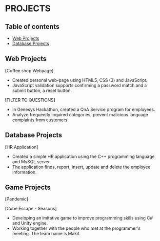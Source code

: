 # PROJECTS

## Table of contents
* [Web Projects](#web-projects)
* [Database Projects](#database-projects)

## Web Projects

[Coffee shop Webpage]							       
- Created personal web-page using HTML5, CSS (3) and JavaScript.
- JavaScript validation supports confirming a password match and a submit button, a reset button.

[FILTER TO QUESTIONS]
- In Genesys Hackathon, created a QnA Service program for employees.
- Analyze frequently inquired categories, prevent malicious language complaints from customers

## Database Projects

[HR Application]						
- Created a simple HR application using the C++ programming language and MySQL server.
- The application finds, report, insert, update and delete the employee information.

## Game Projects

[Pandemic]

[Cube Escape - Seasons]
- Developing an imitative game to improve programming skills using C# and Unity engine.
- Working together with the people who met at the programmer's meeting. The team name is Makit.
